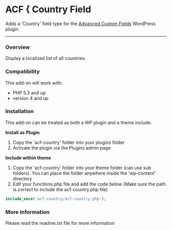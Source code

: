 # ACF { Country Field

Adds a 'Country' field type for the [Advanced Custom Fields](http://wordpress.org/extend/plugins/advanced-custom-fields/) WordPress plugin.

-----------------------

### Overview

Display a localized list of all countries.

### Compatibility

This add-on will work with:

* PHP 5.3 and up
* version 4 and up

### Installation

This add-on can be treated as both a WP plugin and a theme include.

**Install as Plugin**

1. Copy the 'acf-country' folder into your plugins folder
2. Activate the plugin via the Plugins admin page

**Include within theme**

1.	Copy the 'acf-country' folder into your theme folder (can use sub folders). You can place the folder anywhere inside the 'wp-content' directory
2.	Edit your functions.php file and add the code below (Make sure the path is correct to include the acf-country.php file)

```php
include_once('acf-country/acf-country.php');
```

### More Information

Please read the readme.txt file for more information
